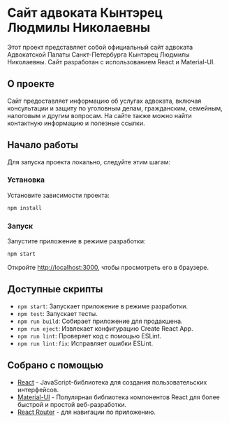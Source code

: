 # Сайт адвоката Кынтэрец Людмилы Николаевны

Этот проект представляет собой официальный сайт адвоката Адвокатской Палаты Санкт-Петербурга Кынтэрец Людмилы Николаевны. Сайт разработан с использованием React и Material-UI.

## О проекте

Сайт предоставляет информацию об услугах адвоката, включая консультации и защиту по уголовным делам, гражданским, семейным, налоговым и другим вопросам. На сайте также можно найти контактную информацию и полезные ссылки.

## Начало работы

Для запуска проекта локально, следуйте этим шагам:

### Установка

Установите зависимости проекта:
```sh
npm install
```

### Запуск

Запустите приложение в режиме разработки:
```sh
npm start
```
Откройте [http://localhost:3000](http://localhost:3000), чтобы просмотреть его в браузере.

## Доступные скрипты

- `npm start`: Запускает приложение в режиме разработки.
- `npm test`: Запускает тесты.
- `npm run build`: Собирает приложение для продакшена.
- `npm run eject`: Извлекает конфигурацию Create React App.
- `npm run lint`: Проверяет код с помощью ESLint.
- `npm run lint:fix`: Исправляет ошибки ESLint.

## Собрано с помощью

*   [React](https://reactjs.org/) - JavaScript-библиотека для создания пользовательских интерфейсов.
*   [Material-UI](https://mui.com/) - Популярная библиотека компонентов React для более быстрой и простой веб-разработки.
*   [React Router](https://reactrouter.com/) - для навигации по приложению.
